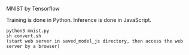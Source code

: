 MNIST by Tensorflow

Training is done in Python. Inference is done in JavaScript.

```
python3 mnist.py
sh convert.sh
(start web server in saved_model_js directory, then access the web server by a browser)
```

